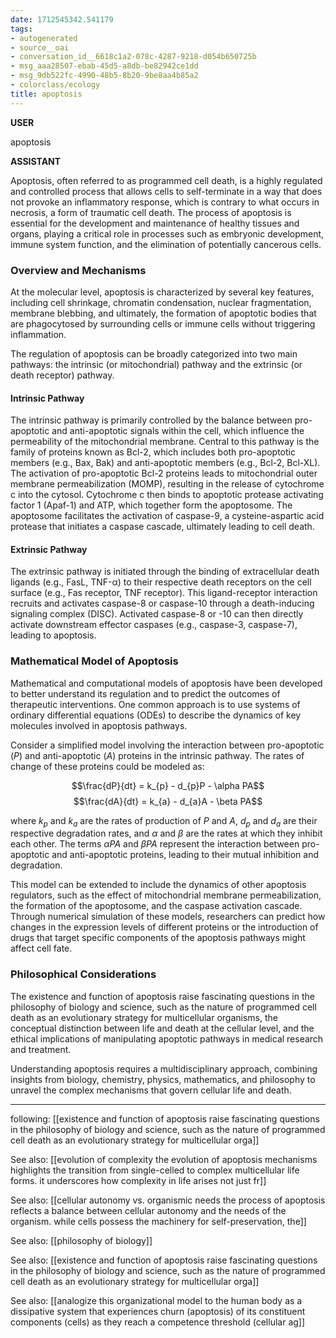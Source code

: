 ```yaml
---
date: 1712545342.541179
tags:
- autogenerated
- source__oai
- conversation_id__6618c1a2-078c-4287-9218-d054b650725b
- msg_aaa28507-ebab-45d5-a8db-be82942ce1dd
- msg_9db522fc-4990-48b5-8b20-9be8aa4b85a2
- colorclass/ecology
title: apoptosis
---
```


**USER**

apoptosis


**ASSISTANT**

Apoptosis, often referred to as programmed cell death, is a highly regulated and controlled process that allows cells to self-terminate in a way that does not provoke an inflammatory response, which is contrary to what occurs in necrosis, a form of traumatic cell death. The process of apoptosis is essential for the development and maintenance of healthy tissues and organs, playing a critical role in processes such as embryonic development, immune system function, and the elimination of potentially cancerous cells.

### Overview and Mechanisms

At the molecular level, apoptosis is characterized by several key features, including cell shrinkage, chromatin condensation, nuclear fragmentation, membrane blebbing, and ultimately, the formation of apoptotic bodies that are phagocytosed by surrounding cells or immune cells without triggering inflammation.

The regulation of apoptosis can be broadly categorized into two main pathways: the intrinsic (or mitochondrial) pathway and the extrinsic (or death receptor) pathway.

#### Intrinsic Pathway

The intrinsic pathway is primarily controlled by the balance between pro-apoptotic and anti-apoptotic signals within the cell, which influence the permeability of the mitochondrial membrane. Central to this pathway is the family of proteins known as Bcl-2, which includes both pro-apoptotic members (e.g., Bax, Bak) and anti-apoptotic members (e.g., Bcl-2, Bcl-XL). The activation of pro-apoptotic Bcl-2 proteins leads to mitochondrial outer membrane permeabilization (MOMP), resulting in the release of cytochrome c into the cytosol. Cytochrome c then binds to apoptotic protease activating factor 1 (Apaf-1) and ATP, which together form the apoptosome. The apoptosome facilitates the activation of caspase-9, a cysteine-aspartic acid protease that initiates a caspase cascade, ultimately leading to cell death.

#### Extrinsic Pathway

The extrinsic pathway is initiated through the binding of extracellular death ligands (e.g., FasL, TNF-α) to their respective death receptors on the cell surface (e.g., Fas receptor, TNF receptor). This ligand-receptor interaction recruits and activates caspase-8 or caspase-10 through a death-inducing signaling complex (DISC). Activated caspase-8 or -10 can then directly activate downstream effector caspases (e.g., caspase-3, caspase-7), leading to apoptosis.

### Mathematical Model of Apoptosis

Mathematical and computational models of apoptosis have been developed to better understand its regulation and to predict the outcomes of therapeutic interventions. One common approach is to use systems of ordinary differential equations (ODEs) to describe the dynamics of key molecules involved in apoptosis pathways.

Consider a simplified model involving the interaction between pro-apoptotic ($P$) and anti-apoptotic ($A$) proteins in the intrinsic pathway. The rates of change of these proteins could be modeled as:

$$\frac{dP}{dt} = k_{p} - d_{p}P - \alpha PA$$
$$\frac{dA}{dt} = k_{a} - d_{a}A - \beta PA$$

where $k_{p}$ and $k_{a}$ are the rates of production of $P$ and $A$, $d_{p}$ and $d_{a}$ are their respective degradation rates, and $\alpha$ and $\beta$ are the rates at which they inhibit each other. The terms $\alpha PA$ and $\beta PA$ represent the interaction between pro-apoptotic and anti-apoptotic proteins, leading to their mutual inhibition and degradation.

This model can be extended to include the dynamics of other apoptosis regulators, such as the effect of mitochondrial membrane permeabilization, the formation of the apoptosome, and the caspase activation cascade. Through numerical simulation of these models, researchers can predict how changes in the expression levels of different proteins or the introduction of drugs that target specific components of the apoptosis pathways might affect cell fate.

### Philosophical Considerations

The existence and function of apoptosis raise fascinating questions in the philosophy of biology and science, such as the nature of programmed cell death as an evolutionary strategy for multicellular organisms, the conceptual distinction between life and death at the cellular level, and the ethical implications of manipulating apoptotic pathways in medical research and treatment.

Understanding apoptosis requires a multidisciplinary approach, combining insights from biology, chemistry, physics, mathematics, and philosophy to unravel the complex mechanisms that govern cellular life and death.


---


following: [[existence and function of apoptosis raise fascinating questions in the philosophy of biology and science, such as the nature of programmed cell death as an evolutionary strategy for multicellular orga]]

See also: [[evolution of complexity the evolution of apoptosis mechanisms highlights the transition from single-celled to complex multicellular life forms. it underscores how complexity in life arises not just fr]]


See also: [[cellular autonomy vs. organismic needs the process of apoptosis reflects a balance between cellular autonomy and the needs of the organism. while cells possess the machinery for self-preservation, the]]


See also: [[philosophy of biology]]


See also: [[existence and function of apoptosis raise fascinating questions in the philosophy of biology and science, such as the nature of programmed cell death as an evolutionary strategy for multicellular orga]]


See also: [[analogize this organizational model to the human body as a dissipative system that experiences churn (apoptosis) of its constituent components (cells) as they reach a competence threshold (cellular ag]]